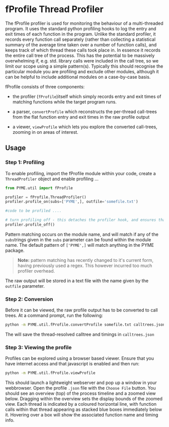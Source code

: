 # fProfile Thread Profiler


The fProfile profiler is used for monitoring the behaviour of a multi-threaded program. It uses the standard python 
profiling hooks to log the entry and exit times of each function in the program. Unlike the standard profiler, it records
every function call separately (rather than collecting a statistical summary of the average time taken over a number of
function calls), and keeps track of which thread these calls took place in. In essence it records the entire call tree of
the process. This has the potential to be massively overwhelming if, e.g. std. library calls were included in the call 
tree, so we limit our scope using a simple pattern(s). Typically this should recognise the particular module you are
profiling and exclude other modules, although it can be helpful to include additional modules on a case-by-case basis.

fProfile consists of three components: 

- the profiler (`fProfile`)itself which simply records entry and exit times of matching functions
while the target program runs.

- a parser, `convertProfile` which reconstructs the per-thread call-trees from the flat function entry and exit times 
in the raw profile output

- a viewer, `viewProfile` which lets you explore the converted call-trees, zooming in on areas of interest.


## Usage

### Step 1: Profiling


To enable profiling, import the fProfile module within your code, create a `ThreadProfiler` object and enable profiling ...
 
 
 ```python
from PYME.util import fProfile

profiler = fProfile.ThreadProfiler()
profiler.profile_on(subs=['PYME',], outfile='somefile.txt')

#code to be profiled ....

# turn profiling off - this detaches the profiler hook, and ensures that the output file is flushed to disk
profiler.profile_off()
```

Pattern matching occurs on the module name, and will match if any of the `subs`trings given in the `subs` parameter can
be found within the module name. The default pattern of `['PYME',]` will match anything in the PYME package.

> **Note:** pattern matching has recently changed to it's current form, having previously used a regex. This however
> incurred too much profiler overhead.

The raw output will be stored in a text file with the name given by the `outfile` parameter.
  

### Step 2: Conversion

Before it can be viewed, the raw profile output has to be converted to call trees. At a command prompt, run the 
following:

```bash
python -m PYME.util.fProfile.convertProfile somefile.txt calltrees.json
```

The will save the thread-resolved calltree and timings in `calltrees.json`


### Step 3: Viewing the profile

Profiles can be explored using a browser based viewer. Ensure that you have internet access and that javascript is 
enabled and then run:

```bash
python -m PYME.util.fProfile.viewProfile
```

This should launch a lightweight webserver and pop up a window in your webbrowser. Open the profile `.json` file with 
the `Choose File` button. You should
see an overview (top) of the process timeline and a zoomed view below. Dragging within the overview sets the display 
bounds of the zoomed view. Each thread is indicated by a coloured horizontal line, with function calls within that thread
appearing as stacked blue boxes immediately below it. Hovering over a box will show the associated function name and 
timing info.